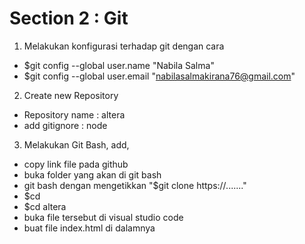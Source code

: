 # Section 2 : Git
1. Melakukan konfigurasi terhadap git dengan cara 
  * $git config --global user.name "Nabila Salma"
  * $git config --global user.email "nabilasalmakirana76@gmail.com"

2. Create new Repository
  * Repository name : altera
  * add gitignore : node

3. Melakukan Git Bash, add, 
  * copy link file pada github
  * buka folder yang akan di git bash
  * git bash dengan mengetikkan "$git clone https://......."
  * $cd
  * $cd altera
  * buka file tersebut di visual studio code
  * buat file index.html di dalamnya
